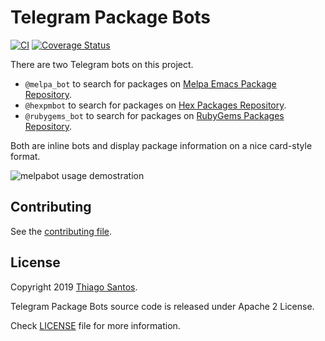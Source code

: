 # Telegram Package Bots

[![CI](https://github.com/thiamsantos/packages_bot/workflows/CI/badge.svg?branch=main)](https://github.com/thiamsantos/packages_bot/actions?query=branch%3Amain)
[![Coverage Status](https://coveralls.io/repos/github/thiamsantos/packages_bot/badge.svg?branch=main)](https://coveralls.io/github/thiamsantos/packages_bot?branch=main)

There are two Telegram bots on this project.

- `@melpa_bot` to search for packages on [Melpa Emacs Package Repository](http://melpa.org).
- `@hexpmbot` to search for packages on [Hex Packages Repository](https://hex.pm).
- `@rubygems_bot` to search for packages on [RubyGems Packages Repository](https://rubygems.org/).

Both are inline bots and display package information on a nice card-style format.

![melpabot usage demostration](melpabot-usage.gif "Usage demostration")

## Contributing

See the [contributing file](CONTRIBUTING.md).

## License

Copyright 2019 [Thiago Santos](https://github.com/thiamsantos).

Telegram Package Bots source code is released under Apache 2 License.

Check [LICENSE](LICENSE) file for more information.
